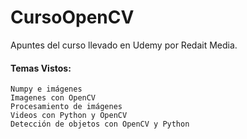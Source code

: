 # CursoOpenCV
Apuntes del curso llevado en Udemy por Redait Media.
#### Temas Vistos:
```
Numpy e imágenes
Imagenes con OpenCV
Procesamiento de imágenes
Videos con Python y OpenCV
Detección de objetos con OpenCV y Python
```
